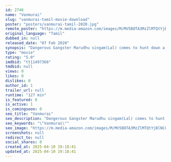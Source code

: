 ```yaml
---
id: 2746
name: "Vanmurai"
slug: "vanmurai-tamil-movie-download"
poster: "posters/vanmurai-tamil-2020.jpg"
remote_poster: "https://m.media-amazon.com/images/M/MV5BOTA3MzZlMTQtYjBlNC00MGZkLTkwN2UtYTVhYWM0NDk2NDQwXkEyXkFqcGdeQXVyNTM0MDc1ODE@._V1_SX300.jpg"
original_language: "Tamil"
dubbed_in: null
released_date: "07 Feb 2020"
synopsis: "Dangerous Gangster Marudhu singam(Lal) comes to hunt down a whole family. - When the President learns that domestic terrorists have skyjacked the passenger jet her brother is flying, she must choose between family and the safety o..."
type: "movie"
rating: "5.0"
imdbid: "tt11497366"
tmdbid: null
views: 0
likes: 0
dislikes: 0
author_id: 1
trailer_url: null
runtime: "127 min"
is_featured: 0
is_active: 1
is_comingsoon: 0
seo_title: "Vanmurai"
seo_description: "Dangerous Gangster Marudhu singam(Lal) comes to hunt down a whole family. - When the President learns that domestic terrorists have skyjacked the passenger jet her brother is flying, she must choose between family and the safety o..."
seo_keywords: "\"Vanmurai\""
seo_image: "https://m.media-amazon.com/images/M/MV5BOTA3MzZlMTQtYjBlNC00MGZkLTkwN2UtYTVhYWM0NDk2NDQwXkEyXkFqcGdeQXVyNTM0MDc1ODE@._V1_SX300.jpg"
screenshots: null
redirect_to: null
social_shares: 0
created_at: 2025-04-10 19:18:41
updated_at: 2025-04-10 19:18:41
---
```


